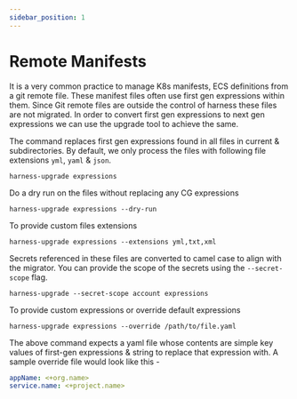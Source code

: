 ```yaml
---
sidebar_position: 1
---
```


# Remote Manifests
It is a very common practice to manage K8s manifests, ECS definitions from a git remote file. These manifest files often use first gen expressions within them. Since Git remote files are outside the control of harness these files are not migrated.
In order to convert first gen expressions to next gen expressions we can use the upgrade tool to achieve the same.

The command replaces first gen expressions found in all files in current & subdirectories. By default, we only process the files with following file extensions `yml`, `yaml` & `json`.
```shell
harness-upgrade expressions 
```

Do a dry run on the files without replacing any CG expressions
```shell
harness-upgrade expressions --dry-run
```

To provide custom files extensions
```shell
harness-upgrade expressions --extensions yml,txt,xml
```

Secrets referenced in these files are converted to camel case to align with the migrator. You can provide the scope of the secrets using the `--secret-scope` flag.
```shell
harness-upgrade --secret-scope account expressions
```

To provide custom expressions or override default expressions
```shell
harness-upgrade expressions --override /path/to/file.yaml
```

The above command expects a yaml file whose contents are simple key values of first-gen expressions & string to replace that expression with. A sample override file would look like this -
```yaml
appName: <+org.name>
service.name: <+project.name>
```



